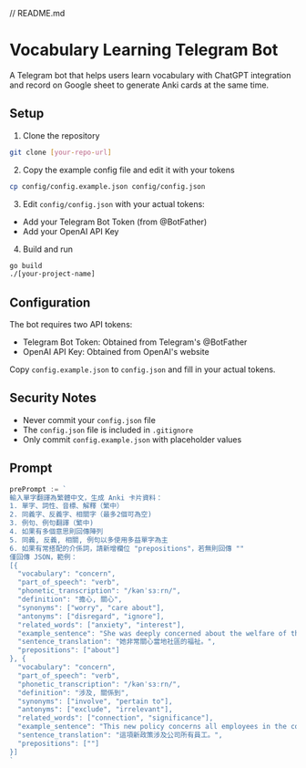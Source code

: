 // README.md
# Vocabulary Learning Telegram Bot

A Telegram bot that helps users learn vocabulary with ChatGPT integration and record on Google sheet to generate Anki cards at the same time.

## Setup

1. Clone the repository
```bash
git clone [your-repo-url]
```

2. Copy the example config file and edit it with your tokens
```bash
cp config/config.example.json config/config.json
```

3. Edit `config/config.json` with your actual tokens:
- Add your Telegram Bot Token (from @BotFather)
- Add your OpenAI API Key

4. Build and run
```bash
go build
./[your-project-name]
```

## Configuration

The bot requires two API tokens:
- Telegram Bot Token: Obtained from Telegram's @BotFather
- OpenAI API Key: Obtained from OpenAI's website

Copy `config.example.json` to `config.json` and fill in your actual tokens.

## Security Notes

- Never commit your `config.json` file
- The `config.json` file is included in `.gitignore`
- Only commit `config.example.json` with placeholder values

## Prompt
```go
prePrompt := `
輸入單字翻譯為繁體中文，生成 Anki 卡片資料：
1. 單字、詞性、音標、解釋（繁中）
2. 同義字、反義字、相關字（最多2個可為空)
3. 例句、例句翻譯（繁中)
4. 如果有多個意思則回傳陣列
5. 同義, 反義, 相關, 例句以多使用多益單字為主
6. 如果有常搭配的介係詞，請新增欄位 "prepositions"，若無則回傳 ""
僅回傳 JSON，範例：
[{
  "vocabulary": "concern",
  "part_of_speech": "verb",
  "phonetic_transcription": "/kənˈsɜːrn/",
  "definition": "擔心, 關心",
  "synonyms": ["worry", "care about"],
  "antonyms": ["disregard", "ignore"],
  "related_words": ["anxiety", "interest"],
  "example_sentence": "She was deeply concerned about the welfare of the local community.",
  "sentence_translation": "她非常關心當地社區的福祉。",
  "prepositions": ["about"]
}, {
  "vocabulary": "concern",
  "part_of_speech": "verb",
  "phonetic_transcription": "/kənˈsɜːrn/",
  "definition": "涉及, 關係到",
  "synonyms": ["involve", "pertain to"],
  "antonyms": ["exclude", "irrelevant"],
  "related_words": ["connection", "significance"],
  "example_sentence": "This new policy concerns all employees in the company.",
  "sentence_translation": "這項新政策涉及公司所有員工。",
  "prepositions": [""]
}]
`
```